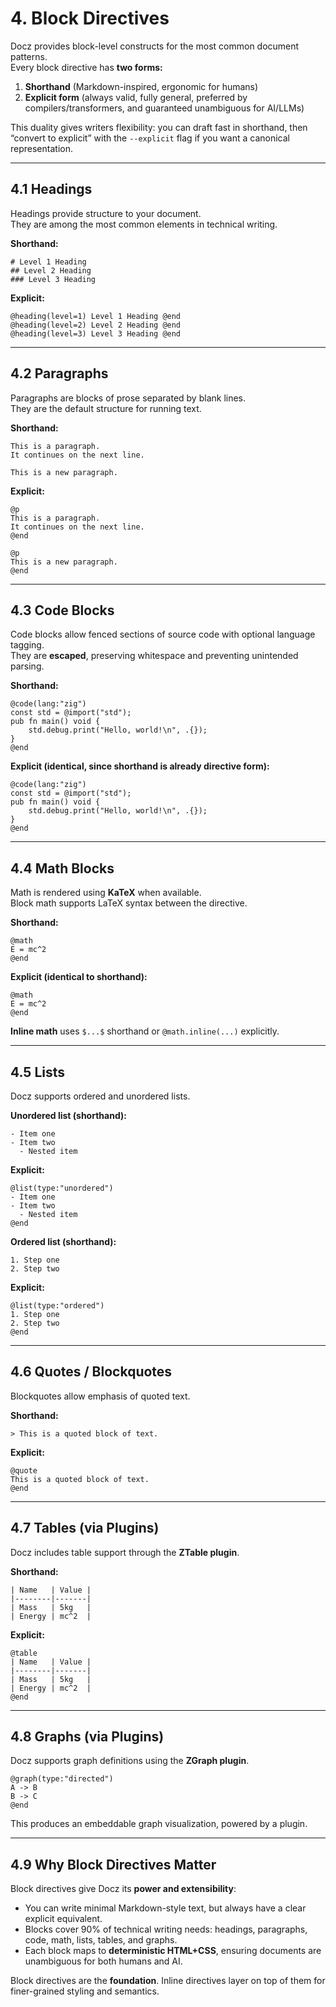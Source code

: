 # 4. Block Directives

Docz provides block-level constructs for the most common document patterns.  
Every block directive has **two forms:**

1. **Shorthand** (Markdown-inspired, ergonomic for humans)  
2. **Explicit form** (always valid, fully general, preferred by compilers/transformers, and guaranteed unambiguous for AI/LLMs)

This duality gives writers flexibility: you can draft fast in shorthand, then “convert to explicit” with the `--explicit` flag if you want a canonical representation.

---

## 4.1 Headings

Headings provide structure to your document.  
They are among the most common elements in technical writing.

**Shorthand:**

```dcz
# Level 1 Heading
## Level 2 Heading
### Level 3 Heading
```

**Explicit:**

```dcz
@heading(level=1) Level 1 Heading @end
@heading(level=2) Level 2 Heading @end
@heading(level=3) Level 3 Heading @end
```

---

## 4.2 Paragraphs

Paragraphs are blocks of prose separated by blank lines.  
They are the default structure for running text.

**Shorthand:**

```dcz
This is a paragraph.
It continues on the next line.

This is a new paragraph.
```

**Explicit:**

```dcz
@p
This is a paragraph.
It continues on the next line.
@end

@p
This is a new paragraph.
@end
```

---

## 4.3 Code Blocks

Code blocks allow fenced sections of source code with optional language tagging.  
They are **escaped**, preserving whitespace and preventing unintended parsing.

**Shorthand:**

```dcz
@code(lang:"zig")
const std = @import("std");
pub fn main() void {
    std.debug.print("Hello, world!\n", .{});
}
@end
```

**Explicit (identical, since shorthand is already directive form):**

```dcz
@code(lang:"zig")
const std = @import("std");
pub fn main() void {
    std.debug.print("Hello, world!\n", .{});
}
@end
```

---

## 4.4 Math Blocks

Math is rendered using **KaTeX** when available.  
Block math supports LaTeX syntax between the directive.

**Shorthand:**

```dcz
@math
E = mc^2
@end
```

**Explicit (identical to shorthand):**

```dcz
@math
E = mc^2
@end
```

**Inline math** uses `$...$` shorthand or `@math.inline(...)` explicitly.

---

## 4.5 Lists

Docz supports ordered and unordered lists.

**Unordered list (shorthand):**

```dcz
- Item one
- Item two
  - Nested item
```

**Explicit:**

```dcz
@list(type:"unordered")
- Item one
- Item two
  - Nested item
@end
```

**Ordered list (shorthand):**

```dcz
1. Step one
2. Step two
```

**Explicit:**

```dcz
@list(type:"ordered")
1. Step one
2. Step two
@end
```

---

## 4.6 Quotes / Blockquotes

Blockquotes allow emphasis of quoted text.

**Shorthand:**

```dcz
> This is a quoted block of text.
```

**Explicit:**

```dcz
@quote
This is a quoted block of text.
@end
```

---

## 4.7 Tables (via Plugins)

Docz includes table support through the **ZTable plugin**.

**Shorthand:**

```dcz
| Name   | Value |
|--------|-------|
| Mass   | 5kg   |
| Energy | mc^2  |
```

**Explicit:**

```dcz
@table
| Name   | Value |
|--------|-------|
| Mass   | 5kg   |
| Energy | mc^2  |
@end
```

---

## 4.8 Graphs (via Plugins)

Docz supports graph definitions using the **ZGraph plugin**.

```dcz
@graph(type:"directed")
A -> B
B -> C
@end
```

This produces an embeddable graph visualization, powered by a plugin.

---

## 4.9 Why Block Directives Matter

Block directives give Docz its **power and extensibility**:

- You can write minimal Markdown-style text, but always have a clear explicit equivalent.
- Blocks cover 90% of technical writing needs: headings, paragraphs, code, math, lists, tables, and graphs.
- Each block maps to **deterministic HTML+CSS**, ensuring documents are unambiguous for both humans and AI.

Block directives are the **foundation**. Inline directives layer on top of them for finer-grained styling and semantics.

